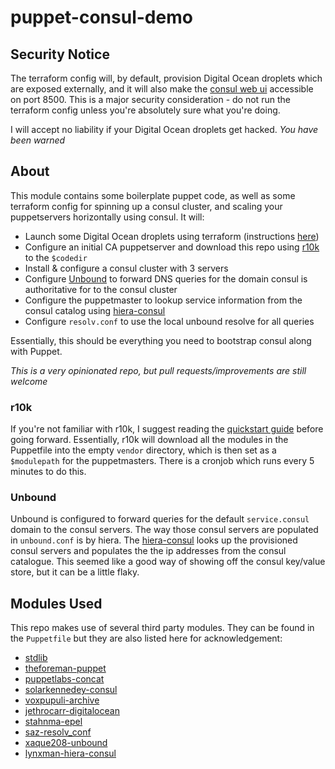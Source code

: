 # puppet-consul-demo

## Security Notice

The terraform config will, by default, provision Digital Ocean droplets which are exposed externally, and it will also make the [consul web ui](https://www.consul.io/intro/getting-started/ui.html) accessible on port 8500. This is a major security consideration - do not run the terraform config unless you're absolutely sure what you're doing.

I will accept no liability if your Digital Ocean droplets get hacked. *You have been warned*

## About

This module contains some boilerplate puppet code, as well as some terraform config for spinning up a consul cluster, and scaling your puppetservers horizontally using consul. It will:

 - Launch some Digital Ocean droplets using terraform (instructions [here](https://github.com/jaxxstorm/puppet-consul-demo/blob/production/terraform/README.md))
 - Configure an initial CA puppetserver and download this repo using [r10k](https://github.com/puppetlabs/r10k) to the `$codedir`
 - Install & configure a consul cluster with 3 servers
 - Configure [Unbound](https://www.unbound.net/) to forward DNS queries for the domain consul is authoritative for to the consul cluster
 - Configure the puppetmaster to lookup service information from the consul catalog using [hiera-consul](https://github.com/lynxman/hiera-consul)
 - Configure `resolv.conf` to use the local unbound resolve for all queries
 
Essentially, this should be everything you need to bootstrap consul along with Puppet.

*This is a very opinionated repo, but pull requests/improvements are still welcome*

### r10k

If you're not familiar with r10k, I suggest reading the [quickstart guide](https://github.com/puppetlabs/r10k/blob/master/doc/dynamic-environments/quickstart.mkd) before going forward. Essentially, r10k will download all the modules in the Puppetfile into the empty `vendor` directory, which is then set as a `$modulepath` for the puppetmasters. There is a cronjob which runs every 5 minutes to do this.

### Unbound

Unbound is configured to forward queries for the default `service.consul` domain to the consul servers. The way those consul servers are populated in `unbound.conf` is by hiera. The [hiera-consul](https://github.com/lynxman/hiera-consul) looks up the provisioned consul servers and populates the the ip addresses from the consul catalogue. This seemed like a good way of showing off the consul key/value store, but it can be a little flaky.

## Modules Used

This repo makes use of several third party modules. They can be found in the `Puppetfile` but they are also listed here for acknowledgement:

 - [stdlib](https://github.com/puppetlabs/puppetlabs-stdlib)
 - [theforeman-puppet](https://github.com/theforeman/puppet-puppet.git)
 - [puppetlabs-concat](https://github.com/puppetlabs/puppetlabs-concat.git)
 - [solarkennedey-consul](https://github.com/solarkennedy/puppet-consul.git)
 - [voxpupuli-archive](https://github.com/solarkennedy/puppet-consul.git)
 - [jethrocarr-digitalocean](https://github.com/jethrocarr/puppet-digitalocean.git)
 - [stahnma-epel](https://github.com/stahnma/puppet-module-epel.git)
 - [saz-resolv_conf](https://github.com/saz/puppet-resolv_conf.git)
 - [xaque208-unbound](https://github.com/xaque208/puppet-unbound.git)
 - [lynxman-hiera-consul](https://github.com/lynxman/hiera-consul.git)
